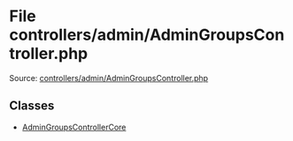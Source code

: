 File controllers/admin/AdminGroupsController.php
=========

Source: [controllers/admin/AdminGroupsController.php](https://github.com/PrestaShop/PrestaShop/blob/1.6.0.11/controllers/admin/AdminGroupsController.php)


Classes
-------

* [AdminGroupsControllerCore](class.AdminGroupsControllerCore.md)

